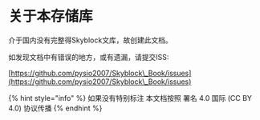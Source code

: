 # 关于本存储库

介于国内没有完整得Skyblock文库，故创建此文档。

如发现文档中有错误的地方，或有遗漏，请提交ISS:

[https://github.com/pysio2007/Skyblock\_Book/issues](https://github.com/pysio2007/Skyblock\_Book/issues)

{% hint style="info" %}
如果没有特别标注 本文档按照 署名 4.0 国际 (CC BY 4.0) 协议传播
{% endhint %}
